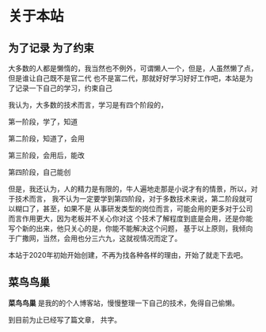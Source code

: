 # 关于本站
## 为了记录 为了约束
  大多数的人都是懒惰的，我当然也不例外，可谓懒人一个，但是，人虽然懒了点，但是谁让自己既不是官二代
  也不是富二代，那就好好学习好好工作吧，本站是为了记录一下自己的学习，约束自己
  
  我认为，大多数的技术而言，学习是有四个阶段的，
 
  第一阶段，学了，知道  
  
  第二阶段，知道了，会用
    
  第三阶段，会用后，能改
    
  第四阶段，自己能创  
  
  但是，我还认为，人的精力是有限的，牛人遍地走那是小说才有的情景，所以，对于技术而言，
  我不认为一定要学到第四阶段，对于多数技术来说，第二阶段就可以糊口了，甚至，如果不是
  从事研发类型的岗位而言，可能会用的更多对于公司而言作用更大，因为老板并不关心你对这
  个技术了解程度到底是会用，还是你能写个新的出来，他只关心的是，你能不能解决这个问题，
  基于以上原则，我倾向于广撒网，当然，会用也分三六九，这就视情况而定了。
  
  本站于2020年初始开始创建，不再为找各种各样的理由，开始了就走下去吧。
## 菜鸟鸟巢
**菜鸟鸟巢** 是我的的个人博客站，慢慢整理一下自己的技术，免得自己偷懒。

到目前为止已经写了<code class="article_number"></code>篇文章， 共<code class="site_word_count"></code>字。


